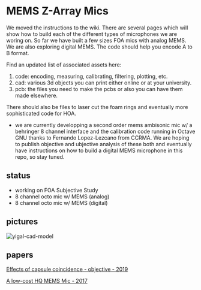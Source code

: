 # MEMS Z-Array Mics

We moved the instructions to the wiki. There are several pages which will show how to build each of the different types of microphones we are woring on. So far we have built a few sizes FOA mics with analog MEMS. We are also exploring digital MEMS. The code should help you encode A to B format.

Find an updated list of associated assets here:

1. code: encoding, measuring, calibrating, filtering, plotting, etc.
2. cad: various 3d objects you can print either online or at your university.
3. pcb: the files you need to make the pcbs or also you can have them made elsewhere.

There should also be files to laser cut the foam rings and eventually more sophisticated code for HOA.

* we are currently developping a second order mems ambisonic mic w/ a behringer 8 channel interface and the calibration code running in Octave GNU thanks to Fernando Lopez-Lezcano from CCRMA. We are hoping to publish objective and ubjective analysis of these both and eventually have instructions on how to build a digital MEMS microphone in this repo, so stay tuned. 

## status
* working on FOA Subjective Study
* 8 channel octo mic w/ MEMS (analog)
* 8 channel octo mic w/ MEMS (digital)

## pictures

![yigal-cad-model](https://raw.githubusercontent.com/wiki/gzalles/ambisonics-z-array/img/yigal_mark2_crop.JPG)

## papers
[Effects of capsule coincidence - objective - 2019](https://www.researchgate.net/publication/338123588_Effects_of_Capsule_Coincidence_in_FOA_using_MEMS_Objective_Experiment) 

[A low-cost HQ MEMS Mic - 2017](https://www.researchgate.net/publication/320188555_A_Low-Cost_High-Quality_MEMS_Ambisonic_Microphone)

